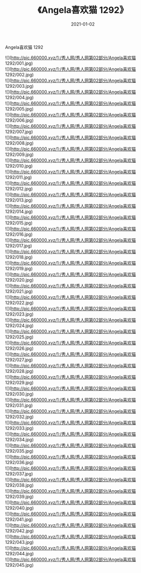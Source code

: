 ﻿---
layout: post
title:  《Angela喜欢猫 1292》
date:   2021-01-02
img: http://pic.660000.xyz/1:/秀人网/秀人网第02部分/Angela喜欢猫 1292/000.jpg
categories: [美女, 清纯, 唯美]
---

Angela喜欢猫 1292

  ![](http://pic.660000.xyz/1:/秀人网/秀人网第02部分/Angela喜欢猫 1292/001.jpg) <br> ![](http://pic.660000.xyz/1:/秀人网/秀人网第02部分/Angela喜欢猫 1292/002.jpg) <br> ![](http://pic.660000.xyz/1:/秀人网/秀人网第02部分/Angela喜欢猫 1292/003.jpg) <br> ![](http://pic.660000.xyz/1:/秀人网/秀人网第02部分/Angela喜欢猫 1292/004.jpg) <br> ![](http://pic.660000.xyz/1:/秀人网/秀人网第02部分/Angela喜欢猫 1292/005.jpg) <br> ![](http://pic.660000.xyz/1:/秀人网/秀人网第02部分/Angela喜欢猫 1292/006.jpg) <br> ![](http://pic.660000.xyz/1:/秀人网/秀人网第02部分/Angela喜欢猫 1292/007.jpg) <br> ![](http://pic.660000.xyz/1:/秀人网/秀人网第02部分/Angela喜欢猫 1292/008.jpg) <br> ![](http://pic.660000.xyz/1:/秀人网/秀人网第02部分/Angela喜欢猫 1292/009.jpg) <br> ![](http://pic.660000.xyz/1:/秀人网/秀人网第02部分/Angela喜欢猫 1292/010.jpg) <br> ![](http://pic.660000.xyz/1:/秀人网/秀人网第02部分/Angela喜欢猫 1292/011.jpg) <br> ![](http://pic.660000.xyz/1:/秀人网/秀人网第02部分/Angela喜欢猫 1292/012.jpg) <br> ![](http://pic.660000.xyz/1:/秀人网/秀人网第02部分/Angela喜欢猫 1292/013.jpg) <br> ![](http://pic.660000.xyz/1:/秀人网/秀人网第02部分/Angela喜欢猫 1292/014.jpg) <br> ![](http://pic.660000.xyz/1:/秀人网/秀人网第02部分/Angela喜欢猫 1292/015.jpg) <br> ![](http://pic.660000.xyz/1:/秀人网/秀人网第02部分/Angela喜欢猫 1292/016.jpg) <br> ![](http://pic.660000.xyz/1:/秀人网/秀人网第02部分/Angela喜欢猫 1292/017.jpg) <br> ![](http://pic.660000.xyz/1:/秀人网/秀人网第02部分/Angela喜欢猫 1292/018.jpg) <br> ![](http://pic.660000.xyz/1:/秀人网/秀人网第02部分/Angela喜欢猫 1292/019.jpg) <br> ![](http://pic.660000.xyz/1:/秀人网/秀人网第02部分/Angela喜欢猫 1292/020.jpg) <br> ![](http://pic.660000.xyz/1:/秀人网/秀人网第02部分/Angela喜欢猫 1292/021.jpg) <br> ![](http://pic.660000.xyz/1:/秀人网/秀人网第02部分/Angela喜欢猫 1292/022.jpg) <br> ![](http://pic.660000.xyz/1:/秀人网/秀人网第02部分/Angela喜欢猫 1292/023.jpg) <br> ![](http://pic.660000.xyz/1:/秀人网/秀人网第02部分/Angela喜欢猫 1292/024.jpg) <br> ![](http://pic.660000.xyz/1:/秀人网/秀人网第02部分/Angela喜欢猫 1292/025.jpg) <br> ![](http://pic.660000.xyz/1:/秀人网/秀人网第02部分/Angela喜欢猫 1292/026.jpg) <br> ![](http://pic.660000.xyz/1:/秀人网/秀人网第02部分/Angela喜欢猫 1292/027.jpg) <br> ![](http://pic.660000.xyz/1:/秀人网/秀人网第02部分/Angela喜欢猫 1292/028.jpg) <br> ![](http://pic.660000.xyz/1:/秀人网/秀人网第02部分/Angela喜欢猫 1292/029.jpg) <br> ![](http://pic.660000.xyz/1:/秀人网/秀人网第02部分/Angela喜欢猫 1292/030.jpg) <br> ![](http://pic.660000.xyz/1:/秀人网/秀人网第02部分/Angela喜欢猫 1292/031.jpg) <br> ![](http://pic.660000.xyz/1:/秀人网/秀人网第02部分/Angela喜欢猫 1292/032.jpg) <br> ![](http://pic.660000.xyz/1:/秀人网/秀人网第02部分/Angela喜欢猫 1292/033.jpg) <br> ![](http://pic.660000.xyz/1:/秀人网/秀人网第02部分/Angela喜欢猫 1292/034.jpg) <br> ![](http://pic.660000.xyz/1:/秀人网/秀人网第02部分/Angela喜欢猫 1292/035.jpg) <br> ![](http://pic.660000.xyz/1:/秀人网/秀人网第02部分/Angela喜欢猫 1292/036.jpg) <br> ![](http://pic.660000.xyz/1:/秀人网/秀人网第02部分/Angela喜欢猫 1292/037.jpg) <br> ![](http://pic.660000.xyz/1:/秀人网/秀人网第02部分/Angela喜欢猫 1292/038.jpg) <br> ![](http://pic.660000.xyz/1:/秀人网/秀人网第02部分/Angela喜欢猫 1292/039.jpg) <br> ![](http://pic.660000.xyz/1:/秀人网/秀人网第02部分/Angela喜欢猫 1292/040.jpg) <br> ![](http://pic.660000.xyz/1:/秀人网/秀人网第02部分/Angela喜欢猫 1292/041.jpg) <br> ![](http://pic.660000.xyz/1:/秀人网/秀人网第02部分/Angela喜欢猫 1292/042.jpg) <br> ![](http://pic.660000.xyz/1:/秀人网/秀人网第02部分/Angela喜欢猫 1292/043.jpg) <br> ![](http://pic.660000.xyz/1:/秀人网/秀人网第02部分/Angela喜欢猫 1292/044.jpg) <br> ![](http://pic.660000.xyz/1:/秀人网/秀人网第02部分/Angela喜欢猫 1292/045.jpg) <br>